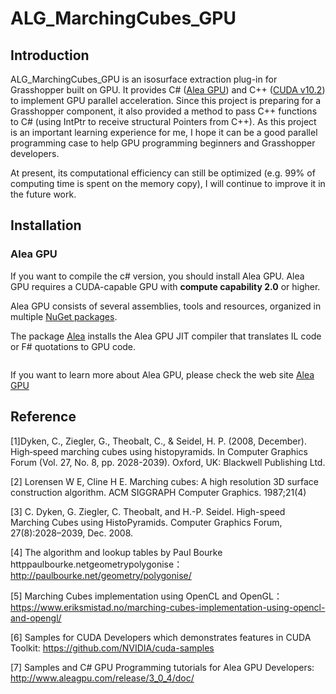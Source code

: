 # ALG_MarchingCubes_GPU

## Introduction

ALG_MarchingCubes_GPU is an isosurface extraction plug-in for Grasshopper built on GPU. It provides C# ([Alea GPU](http://www.aleagpu.com/release/3_0_4/doc/)) and C++ ([CUDA v10.2](https://developer.nvidia.com/cuda-downloads)) to implement GPU parallel acceleration. Since this project is preparing for a Grasshopper component, it also provided a method to pass C++ functions to C# (using IntPtr to receive structural Pointers from C++). As this project is an important learning experience for me, I hope it can be a good parallel programming case to help GPU programming beginners and Grasshopper developers.

At present, its computational efficiency can still be optimized (e.g. 99% of computing time is spent on the memory copy), I will continue to improve it in the future work.



## Installation

### Alea GPU

If you want to compile the c# version, you should install Alea GPU.  Alea GPU requires a CUDA-capable GPU with **compute capability 2.0** or higher. 

Alea GPU consists of several assemblies, tools and resources, organized in multiple [NuGet packages](http://www.nuget.org/profiles/quantalea).

The package [Alea](http://www.nuget.org/packages/Alea) installs the Alea GPU JIT compiler that translates IL code or F# quotations to GPU code.

```

```





If you want to learn more about Alea GPU, please check the web site [Alea GPU](http://www.aleagpu.com/release/3_0_4/doc/)



## Reference

[1]Dyken, C., Ziegler, G., Theobalt, C., & Seidel, H. P. (2008, December). High‐speed marching cubes using histopyramids. In Computer Graphics Forum (Vol. 27, No. 8, pp. 2028-2039). Oxford, UK: Blackwell Publishing Ltd.

[2] Lorensen W E, Cline H E. Marching cubes: A high resolution 3D surface construction algorithm. ACM SIGGRAPH Computer Graphics. 1987;21(4)

[3] C. Dyken, G. Ziegler, C. Theobalt, and H.-P. Seidel. High-speed Marching Cubes using HistoPyramids. Computer Graphics Forum, 27(8):2028–2039, Dec. 2008.

[4] The algorithm and lookup tables by Paul Bourke httppaulbourke.netgeometrypolygonise：http://paulbourke.net/geometry/polygonise/

[5] Marching Cubes implementation using OpenCL and OpenGL：https://www.eriksmistad.no/marching-cubes-implementation-using-opencl-and-opengl/

[6] Samples for CUDA Developers which demonstrates features in CUDA Toolkit: https://github.com/NVIDIA/cuda-samples

[7] Samples and C# GPU Programming tutorials for Alea GPU Developers: http://www.aleagpu.com/release/3_0_4/doc/

